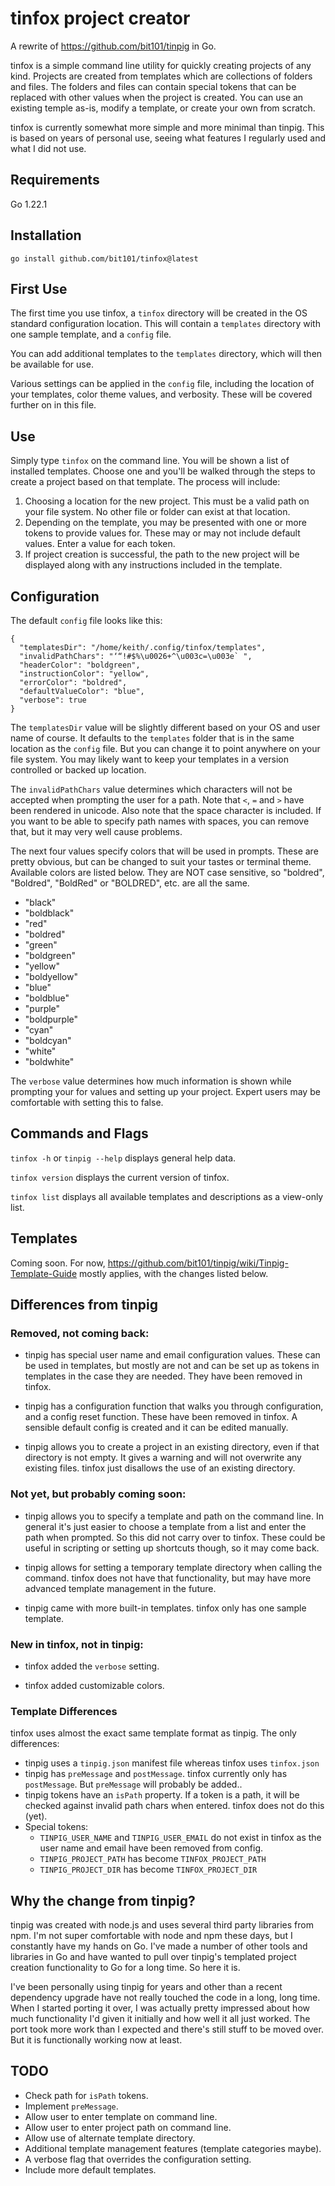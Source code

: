 # tinfox project creator

A rewrite of https://github.com/bit101/tinpig in Go.

tinfox is a simple command line utility for quickly creating projects of any kind. Projects are created from templates which are collections of folders and files. The folders and files can contain special tokens that can be replaced with other values when the project is created. You can use an existing temple as-is, modify a template, or create your own from scratch.

tinfox is currently somewhat more simple and more minimal than tinpig. This is based on years of personal use, seeing what features I regularly used and what I did not use.

## Requirements

Go 1.22.1

## Installation

```
go install github.com/bit101/tinfox@latest
```

## First Use

The first time you use tinfox, a `tinfox` directory will be created in the OS standard configuration location. This will contain a `templates` directory with one sample template, and a `config` file.

You can add additional templates to the `templates` directory, which will then be available for use.

Various settings can be applied in the `config` file, including the location of your templates, color theme values, and verbosity. These will be covered further on in this file.

## Use

Simply type `tinfox` on the command line. You will be shown a list of installed templates. Choose one and you'll be walked through the steps to create a project based on that template. The process will include:

1. Choosing a location for the new project. This must be a valid path on your file system. No other file or folder can exist at that location.
2. Depending on the template, you may be presented with one or more tokens to provide values for. These may or may not include default values. Enter a value for each token.
3. If project creation is successful, the path to the new project will be displayed along with any instructions included in the template.

## Configuration

The default `config` file looks like this:

```
{
  "templatesDir": "/home/keith/.config/tinfox/templates",
  "invalidPathChars": "‘“!#$%\u0026+^\u003c=\u003e` ",
  "headerColor": "boldgreen",
  "instructionColor": "yellow",
  "errorColor": "boldred",
  "defaultValueColor": "blue",
  "verbose": true
}
```

The `templatesDir` value will be slightly different based on your OS and user name of course. It defaults to the `templates` folder that is in the same location as the `config` file. But you can change it to point anywhere on your file system. You may likely want to keep your templates in a version controlled or backed up location.

The `invalidPathChars` value determines which characters will not be accepted when prompting the user for a path. Note that `<`, `=` and `>` have been rendered in unicode. Also note that the space character is included. If you want to be able to specify path names with spaces, you can remove that, but it may very well cause problems. 

The next four values specify colors that will be used in prompts. These are pretty obvious, but can be changed to suit your tastes or terminal theme. Available colors are listed below. They are NOT case sensitive, so "boldred", "Boldred", "BoldRed" or "BOLDRED", etc. are all the same.

- "black"
- "boldblack"
- "red"
- "boldred"
- "green"
- "boldgreen"
- "yellow"
- "boldyellow"
- "blue"
- "boldblue"
- "purple"
- "boldpurple"
- "cyan"
- "boldcyan"
- "white"
- "boldwhite"

The `verbose` value determines how much information is shown while prompting your for values and setting up your project. Expert users may be comfortable with setting this to false.

## Commands and Flags

`tinfox -h` or `tinpig --help` displays general help data.

`tinfox version` displays the current version of tinfox.

`tinfox list` displays all available templates and descriptions as a view-only list.

## Templates

Coming soon. For now, https://github.com/bit101/tinpig/wiki/Tinpig-Template-Guide mostly applies, with the changes listed below.


## Differences from tinpig

### Removed, not coming back: 

- tinpig has special user name and email configuration values. These can be used in templates, but mostly are not and can be set up as tokens in templates in the case they are needed. They have been removed in tinfox.

- tinpig has a configuration function that walks you through configuration, and a config reset function. These have been removed in tinfox. A sensible default config is created and it can be edited manually. 

- tinpig allows you to create a project in an existing directory, even if that directory is not empty. It gives a warning and will not overwrite any existing files. tinfox just disallows the use of an existing directory.

### Not yet, but probably coming soon:

- tinpig allows you to specify a template and path on the command line. In general it's just easier to choose a template from a list and enter the path when prompted. So this did not carry over to tinfox. These could be useful in scripting or setting up shortcuts though, so it may come back.

- tinpig allows for setting a temporary template directory when calling the command. tinfox does not have that functionality, but may have more advanced template management in the future.

- tinpig came with more built-in templates. tinfox only has one sample template.

### New in tinfox, not in tinpig:

- tinfox added the `verbose` setting.

- tinfox added customizable colors.

### Template Differences

tinfox uses almost the exact same template format as tinpig. The only differences:

- tinpig uses a `tinpig.json` manifest file whereas tinfox uses `tinfox.json`
- tinpig has `preMessage` and `postMessage`. tinfox currently only has `postMessage`. But `preMessage` will probably be added..
- tinpig tokens have an `isPath` property. If a token is a path, it will be checked against invalid path chars when entered. tinfox does not do this (yet).
- Special tokens:
    - `TINPIG_USER_NAME` and `TINPIG_USER_EMAIL` do not exist in tinfox as the user name and email have been removed from config.
    - `TINPIG_PROJECT_PATH` has become `TINFOX_PROJECT_PATH`
    - `TINPIG_PROJECT_DIR` has become `TINFOX_PROJECT_DIR`

## Why the change from tinpig?

tinpig was created with node.js and uses several third party libraries from npm. I'm not super comfortable with node and npm these days, but I constantly have my hands on Go. I've made a number of other tools and libraries in Go and have wanted to pull over tinpig's templated project creation functionality to Go for a long time. So here it is.

I've been personally using tinpig for years and other than a recent dependency upgrade have not really touched the code in a long, long time. When I started porting it over, I was actually pretty impressed about how much functionality I'd given it initially and how well it all just worked. The port took more work than I expected and there's still stuff to be moved over. But it is functionally working now at least.

## TODO
- Check path for `isPath` tokens.
- Implement `preMessage`.
- Allow user to enter template on command line.
- Allow user to enter project path on command line.
- Allow use of alternate template directory.
- Additional template management features (template categories maybe).
- A verbose flag that overrides the configuration setting.
- Include more default templates.
